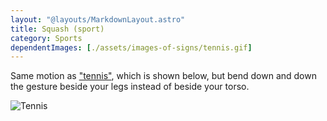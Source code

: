 ```yaml
---
layout: "@layouts/MarkdownLayout.astro"
title: Squash (sport)
category: Sports
dependentImages: [./assets/images-of-signs/tennis.gif]
---
```


Same motion as ["tennis"](./tennis), which is shown below,
but bend down and down the gesture beside your legs
instead of beside your torso.

![Tennis](@signs/tennis.gif)
